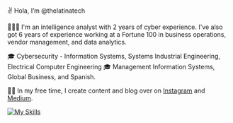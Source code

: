 ✌️ Hola, I’m @thelatinatech

👩🏻‍💻 I'm an intelligence analyst with 2 years of cyber experience. I've also got 6 years of experience working at a Fortune 100 in business operations, vendor management, and data analytics.

🎓 Cybersecurity - Information Systems, Systems Industrial Engineering, Electrical Computer Engineering
🎓 Management Information Systems, Global Business, and Spanish.

✍🏼 In my free time, I create content and blog over on [Instagram](https://instagram.com/thelatinatech/) and [Medium](https://thelatinatech.medium.com/).

[![My Skills](https://skillicons.dev/icons?i=linux,py,postgres,r)](https://skillicons.dev)

<!---
thelatinatech/thelatinatech is a ✨ special ✨ repository because its `README.md` (this file) appears on your GitHub profile.
You can click the Preview link to take a look at your changes.
--->
